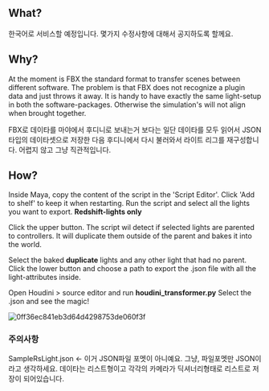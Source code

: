## What?
한국어로 서비스할 예정입니다. 몇가지 수정사항에 대해서 공지하도록 할께요.
## Why?

At the moment is FBX the standard format to transfer scenes between different software. The problem is that FBX does not recognize a plugin data and just throws it away.
It is handy to have exactly the same light-setup in both the software-packages.
Otherwise the simulation's will not align  when brought together.

FBX로 데이타를 마야에서 후디니로 보내는거 보다는 일단 데이타를 모두 읽어서 JSON타입의 데이타셋으로 저장한 다음 후디니에서 다시 불러와서 라이트 리그를 재구성합니다. 어렵지 않고 그냥 직관적입니다. 
## How?

Inside Maya, copy the content of the script in the 'Script Editor'. Click 'Add to shelf' to keep it when restarting.
Run the script and select all the lights you want to export. **Redshift-lights only**

Click the upper button. The script wil detect if selected lights are parented to controllers. 
It will duplicate them outside of the parent and bakes it into the world.

Select the baked **duplicate** lights and any other light that had no parent.
Click the lower button and choose a path to export the .json file with all the light-attributes inside.

Open Houdini > source editor and run  **houdini_transformer.py**
Select the .json and see the magic! 

![0ff36ec841eb3d64d4298753de060f3f](https://user-images.githubusercontent.com/44348300/47940627-8bdd0a00-deeb-11e8-89af-e0f9c20ff044.png)


### 주의사항

SampleRsLight.json <- 이거 JSON파일 포멧이 아니예요. 그냥, 파일포멧만 JSON이라고 생각하세요. 데이타는 리스트형이고 각각의 카메라가 딕셔너리형태로 리스트로 저장이 되어있습니다.
